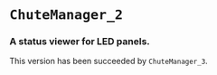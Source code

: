 # `ChuteManager_2`

### A status viewer for LED panels.

This version has been succeeded by `ChuteManager_3`.